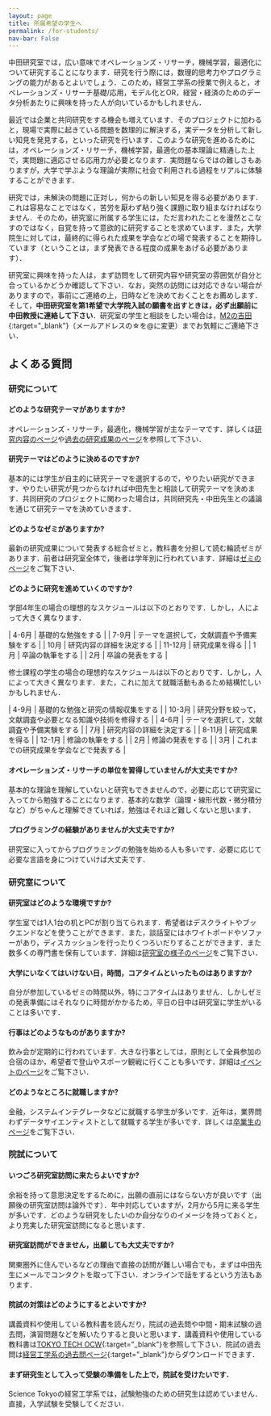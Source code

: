 ```yaml
---
layout: page
title: 所属希望の学生へ
permalink: /for-students/
nav-bar: False
---
```


中田研究室では，広い意味でオペレーションズ・リサーチ，機械学習，最適化について研究することになります．研究を行う際には，数理的思考力やプログラミングの能力があるとよいでしょう．このため，経営工学系の授業で例えると，オペレーションズ・リサーチ基礎/応用，モデル化とOR，経営・経済のためのデータ分析あたりに興味を持った人が向いているかもしれません．

最近では企業と共同研究をする機会も増えています．そのプロジェクトに加わると，現場で実際に起きている問題を数理的に解決する，実データを分析して新しい知見を発見する，といった研究を行います．このような研究を進めるためには，オペレーションズ・リサーチ，機械学習，最適化の基本理論に精通した上で，実問題に適応させる応用力が必要となります．実問題ならではの難しさもありますが，大学で学ぶような理論が実際に社会で利用される過程をリアルに体験することができます．

研究では，未解決の問題に正対し，何からの新しい知見を得る必要があります．これは容易なことではなく，苦労を厭わず粘り強く課題に取り組まなければなりません．そのため，研究室に所属する学生には，ただ言われたことを漫然とこなすのではなく，自覚を持って意欲的に研究することを求めています．また，大学院生に対しては，最終的に得られた成果を学会などの場で発表することを期待しています（ということは，まず発表できる程度の成果をあげる必要があります）．

研究室に興味を持った人は，まず訪問をして研究内容や研究室の雰囲気が自分と合っているかどうか確認して下さい．なお，突然の訪問には対応できない場合がありますので，事前にご連絡の上，日時などを決めておくことをお薦めします．そして，**中田研究室を第1希望で大学院入試の願書を出すときは，必ず出願前に中田教授に連絡して下さい**．研究室の学生と相談をしたい場合は，[M2の吉田](mailto:yoshida.k.bw☆m.titech.ac.jp){:target="_blank"}（メールアドレスの☆を@に変更）までお気軽にご連絡下さい．

## よくある質問

### 研究について

#### どのような研究テーマがありますか?

オペレーションズ・リサーチ，最適化，機械学習が主なテーマです．詳しくは[研究内容のページ](../research)や[過去の研究成果のページ](../works)を参照して下さい．

#### 研究テーマはどのように決めるのですか?

基本的には学生が自主的に研究テーマを選択するので，やりたい研究ができます．やりたい研究が見つからなければ中田先生と相談して研究テーマを決めます．共同研究のプロジェクトに関わった場合は，共同研究先・中田先生との議論を通じて研究テーマを決めていきます．

#### どのようなゼミがありますか?

最新の研究成果について発表する総合ゼミと，教科書を分担して読む輪読ゼミがあります．前者は研究室全体で，後者は学年別に行われています．詳細は[ゼミのページ](../laboratory/seminar)をご覧下さい．

#### どのように研究を進めていくのですか?

学部4年生の場合の理想的なスケジュールは以下のとおりです．しかし，人によって大きく異なります．

| 4-6月   | 基礎的な勉強をする                         |
| 7-9月   | テーマを選択して，文献調査や予備実験をする |
| 10月    | 研究内容の詳細を決定する                   |
| 11-12月 | 研究成果を得る                             |
| 1月     | 卒論の執筆をする                           |
| 2月     | 卒論の発表をする                           |

修士課程の学生の場合の理想的なスケジュールは以下のとおりです．しかし，人によって大きく異なります．また，これに加えて就職活動もあるため結構忙しいかもしれません．

| 4-9月  | 基礎的な勉強と研究の情報収集をする                         |
| 10-3月 | 研究分野を絞って，文献調査や必要となる知識や技術を修得する |
| 4-6月  | テーマを選択して，文献調査や予備実験をする                 |
| 7月    | 研究内容の詳細を決定する                                   |
| 8-11月 | 研究成果を得る                                             |
| 12-1月 | 修論の執筆をする                                           |
| 2月    | 修論の発表をする                                           |
| 3月    | これまでの研究成果を学会などで発表する                     |

#### オペレーションズ・リサーチの単位を習得していませんが大丈夫ですか?

基本的な理論を理解していないと研究もできませんので，必要に応じて研究室に入ってから勉強することになります．基本的な数学（論理・線形代数・微分積分など）がちゃんと理解できていれば，勉強はそれほど難しくないと思います．

#### プログラミングの経験がありませんが大丈夫ですか?

研究室に入ってからプログラミングの勉強を始める人も多いです．必要に応じて必要な言語を身につけていけば大丈夫です．

### 研究室について

#### 研究室はどのような環境ですか?

学生室では1人1台の机とPCが割り当てられます．希望者はデスクライトやブックエンドなどを使うことができます．また，談話室にはホワイトボードやソファーがあり，ディスカッションを行ったりくつろいだりすることができます．また数多くの専門書を保有しています．詳細は[研究室の様子のページ](../laboratory/room)をご覧下さい．

#### 大学にいなくてはいけない日，時間，コアタイムといったものはありますか?

自分が参加しているゼミの時間以外，特にコアタイムはありません．しかしゼミの発表準備にはそれなりに時間がかかるため，平日の日中は研究室に学生がいることは多いです．

#### 行事はどのようなものがありますか?

飲み会が定期的に行われています．大きな行事としては，原則として全員参加の合宿のほか，希望者で登山やスポーツ観戦に行くことも多いです．詳細は[イベントのページ](../laboratory/events)をご覧下さい．

#### どのようなところに就職しますか?

金融，システムインテグレータなどに就職する学生が多いです．近年は，業界問わずデータサイエンティストとして就職する学生が多いです．詳しくは[卒業生のページ](../laboratory/members/alumni)をご覧下さい．

### 院試について

#### いつごろ研究室訪問に来たらよいですか?

余裕を持って意思決定をするために，出願の直前にはならない方が良いです（出願後の研究室訪問は論外です）．年中対応していますが，2月から5月に来る学生が多いです．どのような研究をしたいのか自分なりのイメージを持っておくと，より充実した研究室訪問になると思います．

#### 研究室訪問ができません，出願しても大丈夫ですか?

関東圏外に住んでいるなどの理由で直接の訪問が難しい場合でも，まずは中田先生にメールでコンタクトを取って下さい．オンラインで話をするという方法もあります．

#### 院試の対策はどのようにするとよいですか?

講義資料や使用している教科書を読んだり，院試の過去問や中間・期末試験の過去問，演習問題などを解いたりすると良いと思います．講義資料や使用している教科書は[TOKYO TECH OCW](https://www.ocw.titech.ac.jp/index.php?module=General&action=TopPage){:target="_blank"}を参照して下さい．院試の過去問は[経営工学系の過去問ページ](https://admissions.isct.ac.jp/ja/013/graduate/examination-questions){:target="_blank"}からダウンロードできます．

#### まず研究生として入って受験の準備をした上で，院試を受けたいです．

Science Tokyoの経営工学系では，試験勉強のための研究生は認めていません．直接，入学試験を受験してください．
